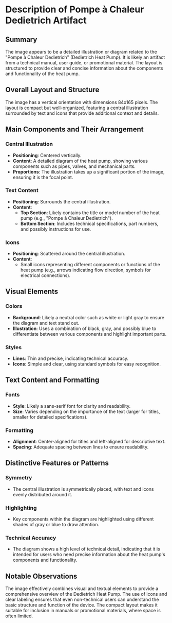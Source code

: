 # Description of Pompe à Chaleur Dedietrich Artifact

## Summary
The image appears to be a detailed illustration or diagram related to the "Pompe à Chaleur Dedietrich" (Dedietrich Heat Pump). It is likely an artifact from a technical manual, user guide, or promotional material. The layout is structured to provide clear and concise information about the components and functionality of the heat pump.

## Overall Layout and Structure
The image has a vertical orientation with dimensions 84x165 pixels. The layout is compact but well-organized, featuring a central illustration surrounded by text and icons that provide additional context and details.

## Main Components and Their Arrangement

### Central Illustration
- **Positioning**: Centered vertically.
- **Content**: A detailed diagram of the heat pump, showing various components such as pipes, valves, and mechanical parts.
- **Proportions**: The illustration takes up a significant portion of the image, ensuring it is the focal point.

### Text Content
- **Positioning**: Surrounds the central illustration.
- **Content**:
  - **Top Section**: Likely contains the title or model number of the heat pump (e.g., "Pompe à Chaleur Dedietrich").
  - **Bottom Section**: Includes technical specifications, part numbers, and possibly instructions for use.

### Icons
- **Positioning**: Scattered around the central illustration.
- **Content**:
  - Small icons representing different components or functions of the heat pump (e.g., arrows indicating flow direction, symbols for electrical connections).

## Visual Elements

### Colors
- **Background**: Likely a neutral color such as white or light gray to ensure the diagram and text stand out.
- **Illustration**: Uses a combination of black, gray, and possibly blue to differentiate between various components and highlight important parts.

### Styles
- **Lines**: Thin and precise, indicating technical accuracy.
- **Icons**: Simple and clear, using standard symbols for easy recognition.

## Text Content and Formatting

### Fonts
- **Style**: Likely a sans-serif font for clarity and readability.
- **Size**: Varies depending on the importance of the text (larger for titles, smaller for detailed specifications).

### Formatting
- **Alignment**: Center-aligned for titles and left-aligned for descriptive text.
- **Spacing**: Adequate spacing between lines to ensure readability.

## Distinctive Features or Patterns

### Symmetry
- The central illustration is symmetrically placed, with text and icons evenly distributed around it.

### Highlighting
- Key components within the diagram are highlighted using different shades of gray or blue to draw attention.

### Technical Accuracy
- The diagram shows a high level of technical detail, indicating that it is intended for users who need precise information about the heat pump's components and functionality.

## Notable Observations

The image effectively combines visual and textual elements to provide a comprehensive overview of the Dedietrich Heat Pump. The use of icons and clear labeling ensures that even non-technical users can understand the basic structure and function of the device. The compact layout makes it suitable for inclusion in manuals or promotional materials, where space is often limited.
